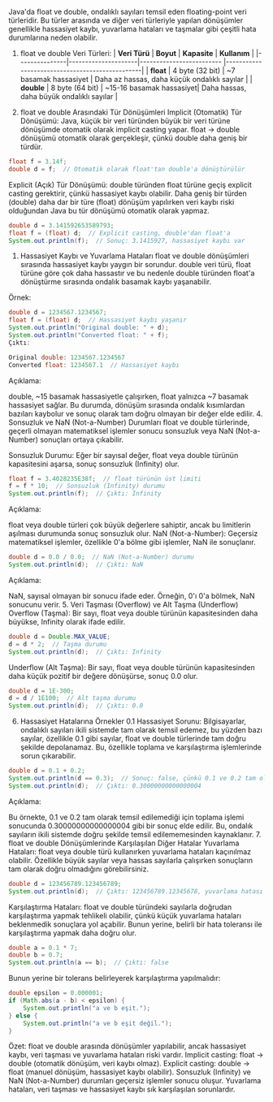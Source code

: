 Java'da float ve double, ondalıklı sayıları temsil eden floating-point veri türleridir. Bu türler arasında ve diğer veri türleriyle yapılan dönüşümler genellikle hassasiyet kaybı, yuvarlama hataları ve taşmalar gibi çeşitli hata durumlarına neden olabilir.

1. float ve double Veri Türleri:
| **Veri Türü** | **Boyut**           | **Kapasite**             | **Kullanım**                                   |
|---------------|---------------------|------------------------- |------------------------------------------------|
| **float**     | 4 byte (32 bit)     | ~7 basamak hassasiyet    | Daha az hassas, daha küçük ondalıklı sayılar   |
| **double**    | 8 byte (64 bit)     | ~15-16 basamak hassasiyet| Daha hassas, daha büyük ondalıklı sayılar      |

1. float ve double Arasındaki Tür Dönüşümleri
Implicit (Otomatik) Tür Dönüşümü:
Java, küçük bir veri türünden büyük bir veri türüne dönüşümde otomatik olarak implicit casting yapar.
float → double dönüşümü otomatik olarak gerçekleşir, çünkü double daha geniş bir türdür.

```java
float f = 3.14f;
double d = f;  // Otomatik olarak float'tan double'a dönüştürülür
```

Explicit (Açık) Tür Dönüşümü:
double türünden float türüne geçiş explicit casting gerektirir, çünkü hassasiyet kaybı olabilir.
Daha geniş bir türden (double) daha dar bir türe (float) dönüşüm yapılırken veri kaybı riski olduğundan Java bu tür dönüşümü otomatik olarak yapmaz.

```java
double d = 3.141592653589793;
float f = (float) d;  // Explicit casting, double'dan float'a
System.out.println(f);  // Sonuç: 3.1415927, hassasiyet kaybı var
```

1. Hassasiyet Kaybı ve Yuvarlama Hataları
float ve double dönüşümleri sırasında hassasiyet kaybı yaygın bir sorundur. double veri türü, float türüne göre çok daha hassastır ve bu nedenle double türünden float'a dönüştürme sırasında ondalık basamak kaybı yaşanabilir.

Örnek:
```java
double d = 1234567.1234567;
float f = (float) d;  // Hassasiyet kaybı yaşanır
System.out.println("Original double: " + d);
System.out.println("Converted float: " + f);
Çıktı:

Original double: 1234567.1234567
Converted float: 1234567.1  // Hassasiyet kaybı
```

Açıklama:

double, ~15 basamak hassasiyetle çalışırken, float yalnızca ~7 basamak hassasiyet sağlar. Bu durumda, dönüşüm sırasında ondalık kısımlardan bazıları kaybolur ve sonuç olarak tam doğru olmayan bir değer elde edilir.
4. Sonsuzluk ve NaN (Not-a-Number) Durumları
float ve double türlerinde, geçerli olmayan matematiksel işlemler sonucu sonsuzluk veya NaN (Not-a-Number) sonuçları ortaya çıkabilir.

Sonsuzluk Durumu:
Eğer bir sayısal değer, float veya double türünün kapasitesini aşarsa, sonuç sonsuzluk (Infinity) olur.

```java
float f = 3.4028235E38f;  // float türünün üst limiti
f = f * 10;  // Sonsuzluk (Infinity) durumu
System.out.println(f);  // Çıktı: Infinity
```

Açıklama:

float veya double türleri çok büyük değerlere sahiptir, ancak bu limitlerin aşılması durumunda sonuç sonsuzluk olur.
NaN (Not-a-Number):
Geçersiz matematiksel işlemler, özellikle 0'a bölme gibi işlemler, NaN ile sonuçlanır.

```java
double d = 0.0 / 0.0;  // NaN (Not-a-Number) durumu
System.out.println(d);  // Çıktı: NaN
```

Açıklama:

NaN, sayısal olmayan bir sonucu ifade eder. Örneğin, 0'ı 0'a bölmek, NaN sonucunu verir.
5. Veri Taşması (Overflow) ve Alt Taşma (Underflow)
Overflow (Taşma):
Bir sayı, float veya double türünün kapasitesinden daha büyükse, Infinity olarak ifade edilir.

```java
double d = Double.MAX_VALUE;
d = d * 2;  // Taşma durumu
System.out.println(d);  // Çıktı: Infinity
```

Underflow (Alt Taşma):
Bir sayı, float veya double türünün kapasitesinden daha küçük pozitif bir değere dönüşürse, sonuç 0.0 olur.

```java
double d = 1E-300;
d = d / 1E100;  // Alt taşma durumu
System.out.println(d);  // Çıktı: 0.0
```

6. Hassasiyet Hatalarına Örnekler
0.1 Hassasiyet Sorunu:
Bilgisayarlar, ondalıklı sayıları ikili sistemde tam olarak temsil edemez, bu yüzden bazı sayılar, özellikle 0.1 gibi sayılar, float ve double türlerinde tam doğru şekilde depolanamaz. Bu, özellikle toplama ve karşılaştırma işlemlerinde sorun çıkarabilir.

```java
double d = 0.1 + 0.2;
System.out.println(d == 0.3);  // Sonuç: false, çünkü 0.1 ve 0.2 tam olarak temsil edilemez
System.out.println(d);  // Çıktı: 0.30000000000000004
```

Açıklama:

Bu örnekte, 0.1 ve 0.2 tam olarak temsil edilemediği için toplama işlemi sonucunda 0.30000000000000004 gibi bir sonuç elde edilir. Bu, ondalık sayıların ikili sistemde doğru şekilde temsil edilememesinden kaynaklanır.
7. float ve double Dönüşümlerinde Karşılaşılan Diğer Hatalar
Yuvarlama Hataları: float veya double türü kullanırken yuvarlama hataları kaçınılmaz olabilir. Özellikle büyük sayılar veya hassas sayılarla çalışırken sonuçların tam olarak doğru olmadığını görebilirsiniz.

```java
double d = 123456789.123456789;
System.out.println(d);  // Çıktı: 123456789.12345678, yuvarlama hatası
```

Karşılaştırma Hataları: float ve double türündeki sayılarla doğrudan karşılaştırma yapmak tehlikeli olabilir, çünkü küçük yuvarlama hataları beklenmedik sonuçlara yol açabilir. Bunun yerine, belirli bir hata toleransı ile karşılaştırma yapmak daha doğru olur.

```java
double a = 0.1 * 7;
double b = 0.7;
System.out.println(a == b);  // Çıktı: false
```

Bunun yerine bir tolerans belirleyerek karşılaştırma yapılmalıdır:

```java
double epsilon = 0.000001;
if (Math.abs(a - b) < epsilon) {
    System.out.println("a ve b eşit.");
} else {
    System.out.println("a ve b eşit değil.");
}
```

Özet:
float ve double arasında dönüşümler yapılabilir, ancak hassasiyet kaybı, veri taşması ve yuvarlama hataları riski vardır.
Implicit casting: float → double (otomatik dönüşüm, veri kaybı olmaz).
Explicit casting: double → float (manuel dönüşüm, hassasiyet kaybı olabilir).
Sonsuzluk (Infinity) ve NaN (Not-a-Number) durumları geçersiz işlemler sonucu oluşur.
Yuvarlama hataları, veri taşması ve hassasiyet kaybı sık karşılaşılan sorunlardır.